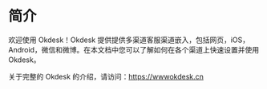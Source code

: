 # 简介

欢迎使用 Okdesk！Okdesk 提供提供多渠道客服渠道嵌入，包括网页，iOS，Android，微信和微博。在本文档中您可以了解如何在各个渠道上快速设置并使用 Okdesk。

关于完整的 Okdesk 的介绍，请访问：https://wwwokdesk.cn
